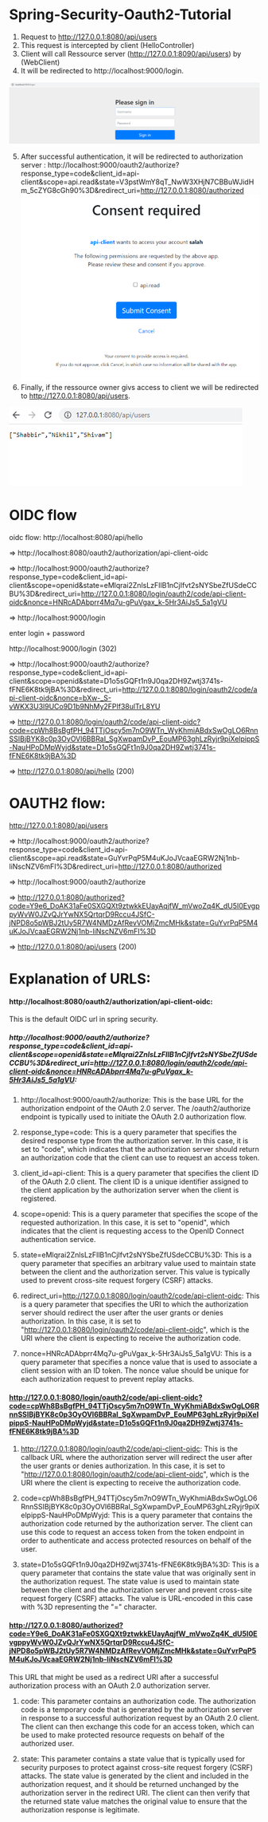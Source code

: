 # Spring-Security-Oauth2-Tutorial

1) Request to http://127.0.0.1:8080/api/users
2) This request is intercepted by client (HelloController)
3) Client will call Ressource server (http://127.0.0.1:8090/api/users) by (WebClient)
4) It will be redirected to http://localhost:9000/login.

![img_2.png](img_2.png)

5) After successful authentication, it will be redirected to authorization server :
http://localhost:9000/oauth2/authorize?response_type=code&client_id=api-client&scope=api.read&state=V3pstWmY8qT_NwW3XHjN7CBBuWJidHm_5cZYG8cGh90%3D&redirect_uri=http://127.0.0.1:8080/authorized
![img.png](img.png)
6) Finally, if the ressource owner givs access to client we will be redirected to  http://127.0.0.1:8080/api/users.

![img_3.png](img_3.png)


# OIDC flow

oidc flow:
http://localhost:8080/api/hello

=> http://localhost:8080/oauth2/authorization/api-client-oidc

=> http://localhost:9000/oauth2/authorize?response_type=code&client_id=api-client&scope=openid&state=eMlqrai2ZnlsLzFIlB1nCjIfvt2sNYSbeZfUSdeCCBU%3D&redirect_uri=http://127.0.0.1:8080/login/oauth2/code/api-client-oidc&nonce=HNRcADAbprr4Mq7u-gPuVgax_k-5Hr3AiJs5_5a1gVU

=> http://localhost:9000/login

enter login + password

http://localhost:9000/login (302)

=> http://localhost:9000/oauth2/authorize?response_type=code&client_id=api-client&scope=openid&state=D1o5sGQFt1n9J0qa2DH9Zwtj3741s-fFNE6K8tk9jBA%3D&redirect_uri=http://127.0.0.1:8080/login/oauth2/code/api-client-oidc&nonce=bXw-_S-vWKX3U3l9UCo9D1b9NhMy2FPlf38ulTrL8YU

=> http://127.0.0.1:8080/login/oauth2/code/api-client-oidc?code=cpWh8BsBgfPH_94TTjOscy5m7nO9WTn_WyKhmiABdxSwOgLO6RnnSSIBjBYK8c0p3OyOVl6BBRaI_SgXwpamDvP_EouMP63ghLzRyjr9piXelpippS-NauHPoDMpWyjd&state=D1o5sGQFt1n9J0qa2DH9Zwtj3741s-fFNE6K8tk9jBA%3D

=> http://127.0.0.1:8080/api/hello (200)

# OAUTH2 flow:

http://127.0.0.1:8080/api/users

=> http://localhost:9000/oauth2/authorize?response_type=code&client_id=api-client&scope=api.read&state=GuYvrPqP5M4uKJoJVcaaEGRW2Nj1nb-liNscNZV6mFI%3D&redirect_uri=http://127.0.0.1:8080/authorized

=> http://localhost:9000/oauth2/authorize

=> http://127.0.0.1:8080/authorized?code=Y9e6_DoAK31aFe0SXGQXt9ztwkkEUayAqjfW_mVwoZq4K_dU5I0EvgppyWvW0JZvQJrYwNX5QrtqrD9Rccu4JSfC-jNPD8o5pWBJ2tUy5R7W4NMDzAfRevVOMjZmcMHk&state=GuYvrPqP5M4uKJoJVcaaEGRW2Nj1nb-liNscNZV6mFI%3D

=> http://127.0.0.1:8080/api/users (200)


# Explanation of URLS:

#### http://localhost:8080/oauth2/authorization/api-client-oidc:

This is the default OIDC url in spring security.

##### http://localhost:9000/oauth2/authorize?response_type=code&client_id=api-client&scope=openid&state=eMlqrai2ZnlsLzFIlB1nCjIfvt2sNYSbeZfUSdeCCBU%3D&redirect_uri=http://127.0.0.1:8080/login/oauth2/code/api-client-oidc&nonce=HNRcADAbprr4Mq7u-gPuVgax_k-5Hr3AiJs5_5a1gVU:

1) http://localhost:9000/oauth2/authorize: This is the base URL for the authorization endpoint of the OAuth 2.0 server. The /oauth2/authorize endpoint is typically used to initiate the OAuth 2.0 authorization flow.

2) response_type=code: This is a query parameter that specifies the desired response type from the authorization server. In this case, it is set to "code", which indicates that the authorization server should return an authorization code that the client can use to request an access token.

3) client_id=api-client: This is a query parameter that specifies the client ID of the OAuth 2.0 client. The client ID is a unique identifier assigned to the client application by the authorization server when the client is registered.

4) scope=openid: This is a query parameter that specifies the scope of the requested authorization. In this case, it is set to "openid", which indicates that the client is requesting access to the OpenID Connect authentication service.

5) state=eMlqrai2ZnlsLzFIlB1nCjIfvt2sNYSbeZfUSdeCCBU%3D: This is a query parameter that specifies an arbitrary value used to maintain state between the client and the authorization server. This value is typically used to prevent cross-site request forgery (CSRF) attacks.

6) redirect_uri=http://127.0.0.1:8080/login/oauth2/code/api-client-oidc: This is a query parameter that specifies the URI to which the authorization server should redirect the user after the user grants or denies authorization. In this case, it is set to "http://127.0.0.1:8080/login/oauth2/code/api-client-oidc", which is the URI where the client is expecting to receive the authorization code.

7) nonce=HNRcADAbprr4Mq7u-gPuVgax_k-5Hr3AiJs5_5a1gVU: This is a query parameter that specifies a nonce value that is used to associate a client session with an ID token. The nonce value should be unique for each authorization request to prevent replay attacks.


#### http://127.0.0.1:8080/login/oauth2/code/api-client-oidc?code=cpWh8BsBgfPH_94TTjOscy5m7nO9WTn_WyKhmiABdxSwOgLO6RnnSSIBjBYK8c0p3OyOVl6BBRaI_SgXwpamDvP_EouMP63ghLzRyjr9piXelpippS-NauHPoDMpWyjd&state=D1o5sGQFt1n9J0qa2DH9Zwtj3741s-fFNE6K8tk9jBA%3D

1) http://127.0.0.1:8080/login/oauth2/code/api-client-oidc: This is the callback URL where the authorization server will redirect the user after the user grants or denies authorization. In this case, it is set to "http://127.0.0.1:8080/login/oauth2/code/api-client-oidc", which is the URI where the client is expecting to receive the authorization code.

2) code=cpWh8BsBgfPH_94TTjOscy5m7nO9WTn_WyKhmiABdxSwOgLO6RnnSSIBjBYK8c0p3OyOVl6BBRaI_SgXwpamDvP_EouMP63ghLzRyjr9piXelpippS-NauHPoDMpWyjd: This is a query parameter that contains the authorization code returned by the authorization server. The client can use this code to request an access token from the token endpoint in order to authenticate and access protected resources on behalf of the user.

3) state=D1o5sGQFt1n9J0qa2DH9Zwtj3741s-fFNE6K8tk9jBA%3D: This is a query parameter that contains the state value that was originally sent in the authorization request. The state value is used to maintain state between the client and the authorization server and prevent cross-site request forgery (CSRF) attacks. The value is URL-encoded in this case with %3D representing the "=" character.

#### http://127.0.0.1:8080/authorized?code=Y9e6_DoAK31aFe0SXGQXt9ztwkkEUayAqjfW_mVwoZq4K_dU5I0EvgppyWvW0JZvQJrYwNX5QrtqrD9Rccu4JSfC-jNPD8o5pWBJ2tUy5R7W4NMDzAfRevVOMjZmcMHk&state=GuYvrPqP5M4uKJoJVcaaEGRW2Nj1nb-liNscNZV6mFI%3D

This URL that might be used as a redirect URI after a successful authorization process with an OAuth 2.0 authorization server.

1) code: This parameter contains an authorization code. The authorization code is a temporary code that is generated by the authorization server in response to a successful authorization request by an OAuth 2.0 client. The client can then exchange this code for an access token, which can be used to make protected resource requests on behalf of the authorized user.

2) state: This parameter contains a state value that is typically used for security purposes to protect against cross-site request forgery (CSRF) attacks. The state value is generated by the client and included in the authorization request, and it should be returned unchanged by the authorization server in the redirect URI. The client can then verify that the returned state value matches the original value to ensure that the authorization response is legitimate.